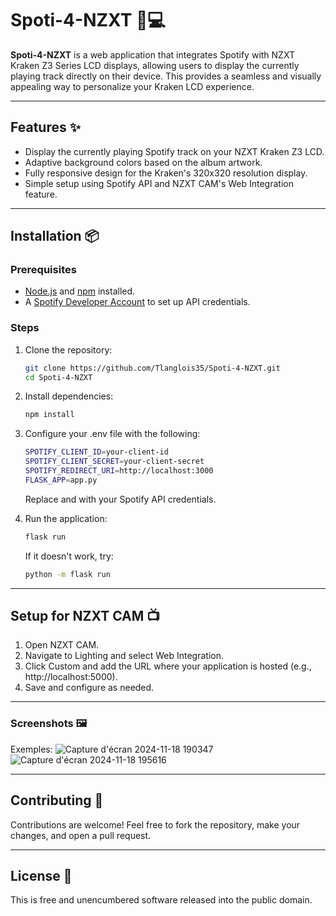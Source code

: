# Spoti-4-NZXT 🎵💻

**Spoti-4-NZXT** is a web application that integrates Spotify with NZXT Kraken Z3 Series LCD displays, allowing users to display the currently playing track directly on their device. This provides a seamless and visually appealing way to personalize your Kraken LCD experience.

---

## Features ✨

- Display the currently playing Spotify track on your NZXT Kraken Z3 LCD.
- Adaptive background colors based on the album artwork.
- Fully responsive design for the Kraken's 320x320 resolution display.
- Simple setup using Spotify API and NZXT CAM's Web Integration feature.

---

## Installation 📦

### Prerequisites
- [Node.js](https://nodejs.org) and [npm](https://www.npmjs.com/) installed.
- A [Spotify Developer Account](https://developer.spotify.com/) to set up API credentials.

### Steps
1. Clone the repository:
   ```bash
   git clone https://github.com/Tlanglois35/Spoti-4-NZXT.git
   cd Spoti-4-NZXT
   ```
2. Install dependencies:
   ```bash
   npm install
   ```
3. Configure your .env file with the following:
   ```bash
   SPOTIFY_CLIENT_ID=your-client-id
   SPOTIFY_CLIENT_SECRET=your-client-secret
   SPOTIFY_REDIRECT_URI=http://localhost:3000
   FLASK_APP=app.py
   ```
   Replace <your-client-id> and <your-client-secret> with your Spotify API credentials.
   
4. Run the application:
   ```bash
   flask run
   ```
   If it doesn't work, try:
   ```bash
   python -m flask run
   ```
---

## Setup for NZXT CAM 📺

1. Open NZXT CAM.
2. Navigate to Lighting and select Web Integration.
3. Click Custom and add the URL where your application is hosted (e.g., http://localhost:5000).
4. Save and configure as needed.

---

### Screenshots 🖼️

Exemples:
![Capture d'écran 2024-11-18 190347](https://github.com/user-attachments/assets/e5ede1cc-16d7-455a-a36d-ce91e4f85844)
![Capture d'écran 2024-11-18 195616](https://github.com/user-attachments/assets/3e74c4a7-b65d-4ccf-a9ad-4cb671546c1b)

---

## Contributing 🤝

Contributions are welcome! Feel free to fork the repository, make your changes, and open a pull request.

---

##  License 📜

This is free and unencumbered software released into the public domain.


